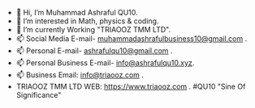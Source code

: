 - 👋 Hi, I’m Muhammad Ashraful QU10.
- 👀 I’m interested in Math, physics & coding.
- 🌱 I’m currently Working "TRIAOOZ TMM LTD".
- 📫 Social Media E-mail- muhammadashrafulbusiness10@gmail.com .
- 📫 Personal E-mail- ashrafulqu10@gmail.com .
- 📫 Personal Business E-mail- info@ashrafulqu10.xyz.
- 📫 Business Email: info@triaooz.com .
- TRIAOOZ TMM LTD WEB: https://www.triaooz.com .
#QU10 "Sine Of Significance"
<!---
ASHRAFUL-QU10/ASHRAFUL-QU10 is a ✨ special ✨ repository because its `README.md` (this file) appears on your GitHub profile.
You can click the Preview link to take a look at your changes.
--->
